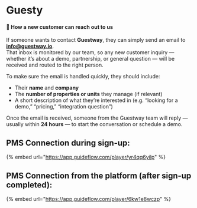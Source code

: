 # Guesty

#### 💬 **How a new customer can reach out to us**

If someone wants to contact **Guestway**, they can simply send an email to **info@guestway.io**.\
That inbox is monitored by our team, so any new customer inquiry — whether it’s about a demo, partnership, or general question — will be received and routed to the right person.

To make sure the email is handled quickly, they should include:

* Their **name** and **company**
* The **number of properties or units** they manage (if relevant)
* A short description of what they’re interested in (e.g. “looking for a demo,” “pricing,” “integration question”)

Once the email is received, someone from the Guestway team will reply — usually within **24 hours** — to start the conversation or schedule a demo.

## PMS Connection during sign-up:

{% embed url="https://app.guideflow.com/player/yr4qq6yilp" %}

## PMS Connection from the platform (after sign-up completed):

{% embed url="https://app.guideflow.com/player/6kw1e8wczp" %}

